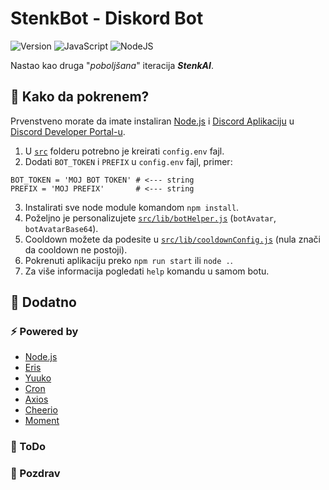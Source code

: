 # StenkBot - Diskord Bot

<!-- bedzevi -->
![Version](https://img.shields.io/badge/version-1.2.0-blue)
![JavaScript](https://img.shields.io/badge/javascript-%23323330.svg?logo=javascript&logoColor=%23F7DF1E)
![NodeJS](https://img.shields.io/badge/node.js-6DA55F?logo=node.js&logoColor=white)

Nastao kao druga "_poboljšana_" iteracija ***StenkAI***.

## 🤔 Kako da pokrenem?
Prvenstveno morate da imate instaliran [Node.js](https://nodejs.org/) i [Discord Aplikaciju](https://discord.com/developers/applications) u [Discord Developer Portal-u](https://discord.com/developers).

1. U [`src`](https://github.com/xTeamStanly/StenkBot/tree/main/src) folderu potrebno je kreirati `config.env` fajl.
2. Dodati `BOT_TOKEN` i `PREFIX` u `config.env` fajl, primer:
```
BOT_TOKEN = 'MOJ BOT TOKEN' # <--- string
PREFIX = 'MOJ PREFIX'       # <--- string
```
3. Instalirati sve node module komandom `npm install`.
4. Poželjno je personalizujete [`src/lib/botHelper.js`](https://github.com/xTeamStanly/StenkBot/blob/main/src/lib/botHelper.js) (`botAvatar`, `botAvatarBase64`).
5. Cooldown možete da podesite u [`src/lib/cooldownConfig.js`](https://github.com/xTeamStanly/StenkBot/blob/main/src/lib/cooldownConfig.js) (nula znači da cooldown ne postoji).
6. Pokrenuti aplikaciju preko `npm run start` ili `node .`.
7. Za više informacija pogledati `help` komandu u samom botu.

## 🧰 Dodatno

### ⚡ Powered by
- [Node.js](https://nodejs.org/)
- [Eris](https://www.npmjs.com/package/eris)
- [Yuuko](https://www.npmjs.com/package/yuuko)
- [Cron](https://www.npmjs.com/package/node-cron)
- [Axios](https://www.npmjs.com/package/axios)
- [Cheerio](https://www.npmjs.com/package/cheerio)
- [Moment](https://www.npmjs.com/package/moment)

### 📒 ToDo

### 👋 Pozdrav
